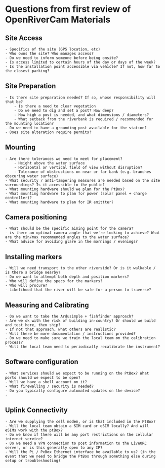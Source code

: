 # Questions from first review of OpenRiverCam Materials

## Site Access
    - Specifics of the site (GPS location, etc)
    - Who owns the site? Who manages access?
    - Do we need to inform someone before being onsite?
    - Is access limited to certain hours of the day or days of the week?
    - Is the installation point accessible via vehicle? If not, how far to the closest parking?

## Site Preparation
    - Is there site preparation needed? If so, whose responsibility will that be?
        - Is there a need to clear vegetation
        - Do we need to dig and set a post? How deep?
        - How high a post is needed, and what dimensions / diameters?
        - What setback from the riverbank is required / recommended for the mounting location?
    - Do we need to have a grounding post available for the station?
    - Does site alteration require permits?

## Mounting
    - Are there tolerances we need to meet for placement?
        - Height above the water surface
        - Horizontal or vertical field of view without disruption?
        - Tolerance of obstructions on near or far bank (e.g. branches obscuring water surface)
    - What security / anti-tampering measures are needed based on the site surroundings? Is it accessible to the public?
    - What mounting hardware should we plan for the PtBox?
    - What mounting hardware to plan for power (solar panel + charge controller)?
    - What mounting hardware to plan for IR emittter?


## Camera positioning
    - What should be the specific aiming point for the camera?
    - is there an optimal camera angle that we're looking to achieve? What are the min/max recommended angles to the water surface?
    - What advice for avoiding glare in the mornings / evenings?

## Installing markers
    - Will we need transport to the other riverside? Or is it walkable / is there a bridge nearby?
    - Do we want to attempt both depth and position markers?
    - Who will define the specs for the markers?
    - Who will procure?
    - Likelihood that the river will be safe for a person to traverse?

## Measuring and Calibrating
    - Do we want to take the Ardusimple + fishfinder approach?
    - Are we ok with the risk of building in-country? Or should we build and test here, then ship?
    - If not that approach, what others are realistic?
    - Will there be more documentation / instructions provided?
    - Do we need to make sure we train the local team on the calibration process?
    - Will the local team need to periodically recalibrate the instrument?


## Software configuration
    - What services should we expect to be running on the PtBox? What ports should we expect to be open?
    - Will we have a shell account on it?
    - What firewalling / security is needed?
    - Do you typically configure automated updates on the device?
    - 


## Uplink Connectivity
    - Are we supplying the cell modem, or is that included in the PtBox?
    - Will the local team obtain a SIM card or eSIM locally? And will eSIMs work with the ptBox?
    - Do we know if there will be any port restrictions on the cellular internet service?
    - Do we need a VPN connection to post information to the LiveORC server, or is this generally open to any IP?
    - Will the Pi / PxBox Ethernet interface be available to us? (in the event that we need to bridge the PtBox through something else during setup or troubleshooting)
